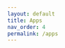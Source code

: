 ```yaml
---
layout: default
title: Apps
nav_order: 4
permalink: /apps
---
```


<!-- 
{: .note }
> {: .opaque }
> 
>
> 
-->
